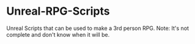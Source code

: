 # Unreal-RPG-Scripts
Unreal Scripts that can be used to make a 3rd person RPG. Note: It's not complete and don't know when it will be.
